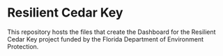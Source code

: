 # Resilient Cedar Key

This repository hosts the files that create the Dashboard for the Resilient
Cedar Key project funded by the Florida Department of Environment
Protection.
